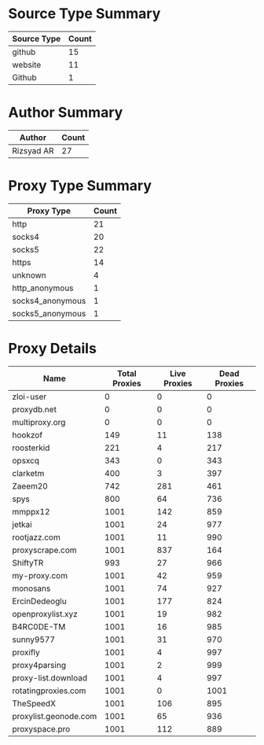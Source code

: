 # Source Type Summary

| Source Type | Count |
|-------------|-------|
| github | 15 |
| website | 11 |
| Github | 1 |


# Author Summary

| Author | Count |
|--------|-------|
| Rizsyad AR | 27 |


# Proxy Type Summary

| Proxy Type | Count |
|------------|-------|
| http | 21 |
| socks4 | 20 |
| socks5 | 22 |
| https | 14 |
| unknown | 4 |
| http_anonymous | 1 |
| socks4_anonymous | 1 |
| socks5_anonymous | 1 |


# Proxy Details

| Name | Total Proxies | Live Proxies | Dead Proxies |
|------|---------------|--------------|---------------|
| zloi-user | 0 | 0 | 0 |
| proxydb.net | 0 | 0 | 0 |
| multiproxy.org | 0 | 0 | 0 |
| hookzof | 149 | 11 | 138 |
| roosterkid | 221 | 4 | 217 |
| opsxcq | 343 | 0 | 343 |
| clarketm | 400 | 3 | 397 |
| Zaeem20 | 742 | 281 | 461 |
| spys | 800 | 64 | 736 |
| mmppx12 | 1001 | 142 | 859 |
| jetkai | 1001 | 24 | 977 |
| rootjazz.com | 1001 | 11 | 990 |
| proxyscrape.com | 1001 | 837 | 164 |
| ShiftyTR | 993 | 27 | 966 |
| my-proxy.com | 1001 | 42 | 959 |
| monosans | 1001 | 74 | 927 |
| ErcinDedeoglu | 1001 | 177 | 824 |
| openproxylist.xyz | 1001 | 19 | 982 |
| B4RC0DE-TM | 1001 | 16 | 985 |
| sunny9577 | 1001 | 31 | 970 |
| proxifly | 1001 | 4 | 997 |
| proxy4parsing | 1001 | 2 | 999 |
| proxy-list.download | 1001 | 4 | 997 |
| rotatingproxies.com | 1001 | 0 | 1001 |
| TheSpeedX | 1001 | 106 | 895 |
| proxylist.geonode.com | 1001 | 65 | 936 |
| proxyspace.pro | 1001 | 112 | 889 |
